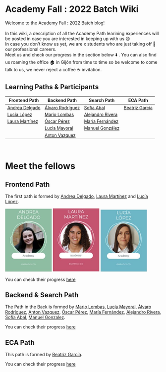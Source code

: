 # Academy Fall : 2022 Batch Wiki

Welcome to the Academy Fall : 2022 Batch blog! <br><br>
In this wiki, a description of all the Academy Path learining experiences will be posted in case you are interested in keeping up with us 😄 <br>
In case you don't know us yet, we are x students who are just taking off 🚀 our professional careers.<br> Meet us and check our progress in the section below ⬇️ . You can also find us roaming the office 🏠 in Gijón from time to time so be welcome to come talk to us, we never reject a coffee ☕ invitation. <br>


## Learning Paths & Participants

| Frontend Path                                    | Backend Path                                      | Search Path                                         | ECA Path           |
|--------------------------------------------------|---------------------------------------------------|-----------------------------------------------------|--------------------|
| [Andrea Delgado](https://github.com/andreadlgdo) | [Álvaro Rodríguez](https://github.com/alvarorg14) | [Sofía Abal](https://github.com/Sofia-AF)           | [Beatriz García](https://github.com/beatrizgarciad) |
| [Lucía López](https://github.com/zhuzilu)        | [Mario Lombas](https://github.com/mlombas)        | [Alejandro Rivera](https://github.com/iskelazz)     |                    |
| [Laura Martínez](https://github.com/lauramargar) | [Óscar Pérez](https://github.com/uo265488)        | [María Fernández](https://github.com/mariaffnandez) |                    |
 |                                                  | [Lucia Mayoral](https://github.com/luciamayo)     | [Manuel González](https://github.com/gs-Manuel)  | |
|                                                  | [Anton Vazquez](https://github.com/AntonVazquez)     |                                                     | |

<br>

# Meet the fellows

## Frontend Path 

The first path is formed by [Andrea Delgado](https://github.com/andreadlgdo), [Laura Martínez](https://github.com/lauramargar) and [Lucía López](https://github.com/zhuzilu).

<img class="icons_path" src="https://github.com/empathyco/academy-batches/blob/main/assets/img/Andrea.png?raw=true" alt="Andrea" width="150px"/>
<img class="icons_path" src="https://github.com/empathyco/academy-batches/blob/main/assets/img/laura.png?raw=true" alt="Laura" width="150px"/>
<img class="icons_path" src="https://github.com/empathyco/academy-batches/blob/main/assets/img/lucia.png?raw=true" alt="Lucia" width="150px"/>

You can check their progress [here](front.md)

## Backend & Search Path
The Path in the Back is formed by [Mario Lombas](https://github.com/mlombas), [Lucía Mayoral](https://github.com/luciamayo), [Álvaro Rodríguez](https://github.com/alvarorg14), [Anton Vazquez](https://github.com/AntonVazquez), [Óscar Pérez](https://github.com/uo265488), [María Fernández](https://github.com/mariaffnandez), [Alejandro Rivera](https://github.com/iskelazz), [Sofía Abal](https://github.com/Sofia-AF), [Manuel Gonzalez](https://github.com/gs-Manuel).

You can check their progress [here](backAndSearch.md)

## ECA Path
This path is formed by [Beatriz García](https://github.com/beatrizgarciad).

You can check their progress [here](eca.md)


